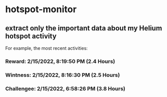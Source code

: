 # hotspot-monitor
## extract only the important data about my Helium hotspot activity
For example, the most recent activities:
###  Reward: 2/15/2022, 8:19:50 PM (2.4 Hours)
###  Wintness: 2/15/2022, 8:16:30 PM (2.5 Hours)
###  Challengee: 2/15/2022, 6:58:26 PM (3.8 Hours)
